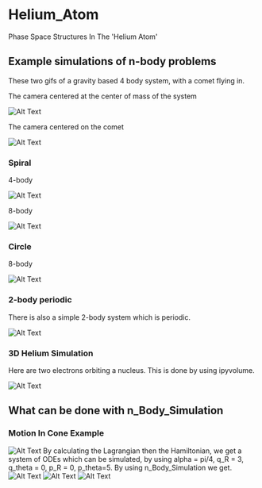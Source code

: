 # Helium_Atom
Phase Space Structures In The 'Helium Atom'


## Example simulations of n-body problems


These two gifs of a gravity based 4 body system, with a comet flying in.

The camera centered at the center of mass of the system

![Alt Text](https://raw.githubusercontent.com/Hitthesurf/Helium_Atom/master/Simulations/GIF_Sim/4_body_orbit_center_of_mass.gif?raw=true)


The camera centered on the comet

![Alt Text](https://raw.githubusercontent.com/Hitthesurf/Helium_Atom/master/Simulations/GIF_Sim/4_body_orbit_object_5.gif?raw=true)

### Spiral

4-body

![Alt Text](https://raw.githubusercontent.com/Hitthesurf/Helium_Atom/master/Simulations/GIF_Sim/4_body_spiral.gif?raw=true)


8-body

![Alt Text](https://raw.githubusercontent.com/Hitthesurf/Helium_Atom/master/Simulations/GIF_Sim/8_body_spiral.gif?raw=true)



### Circle

8-body

![Alt Text](https://raw.githubusercontent.com/Hitthesurf/Helium_Atom/master/Simulations/GIF_Sim/8_body_circle.gif?raw=true)



### 2-body periodic
There is also a simple 2-body system which is periodic.

![Alt Text](https://raw.githubusercontent.com/Hitthesurf/Helium_Atom/master/Simulations/GIF_Sim/BigLittleOrbit.gif?raw=true)


### 3D Helium Simulation
Here are two electrons orbiting a nucleus. This is done by using ipyvolume.

![Alt Text](https://raw.githubusercontent.com/Hitthesurf/Helium_Atom/master/Simulations/GIF_Sim/3D_Helium.gif?raw=true)

## What can be done with n_Body_Simulation

### Motion In Cone Example
![Alt Text](https://raw.githubusercontent.com/Hitthesurf/Helium_Atom/master/Simulations/PNG_Sim/Motion_In_Cone_Question.png?raw=true)
By calculating the Lagrangian then the Hamiltonian, we get a system of ODEs which can be simulated, by using alpha = pi/4, q_R = 3, q_theta = 0, p_R = 0, p_theta=5. By using n_Body_Simulation we get.
![Alt Text](https://raw.githubusercontent.com/Hitthesurf/Helium_Atom/master/Simulations/PNG_Sim/Static_Motion_In_Cone.png?raw=true)
![Alt Text](https://raw.githubusercontent.com/Hitthesurf/Helium_Atom/master/Simulations/PNG_Sim/Static_Motion_In_Cone_with_color.png?raw=true)
![Alt Text](https://raw.githubusercontent.com/Hitthesurf/Helium_Atom/master/Simulations/GIF_Sim/Motion_In_Cone.gif?raw=true)